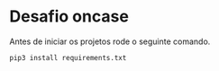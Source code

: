 # Desafio oncase

Antes de iniciar os projetos rode o seguinte comando.

```bash
pip3 install requirements.txt
```